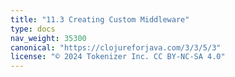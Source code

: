```yaml
---
title: "11.3 Creating Custom Middleware"
type: docs
nav_weight: 35300
canonical: "https://clojureforjava.com/3/3/5/3"
license: "© 2024 Tokenizer Inc. CC BY-NC-SA 4.0"
---
```

